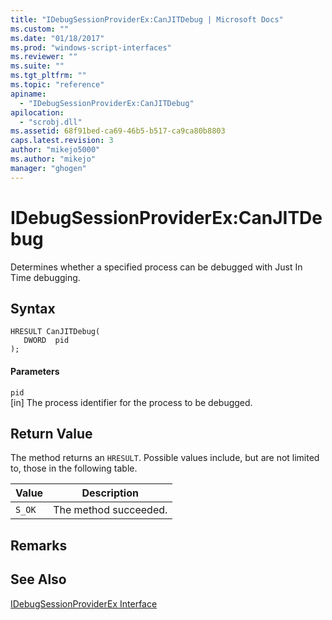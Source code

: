 ```yaml
---
title: "IDebugSessionProviderEx:CanJITDebug | Microsoft Docs"
ms.custom: ""
ms.date: "01/18/2017"
ms.prod: "windows-script-interfaces"
ms.reviewer: ""
ms.suite: ""
ms.tgt_pltfrm: ""
ms.topic: "reference"
apiname: 
  - "IDebugSessionProviderEx:CanJITDebug"
apilocation: 
  - "scrobj.dll"
ms.assetid: 68f91bed-ca69-46b5-b517-ca9ca80b8803
caps.latest.revision: 3
author: "mikejo5000"
ms.author: "mikejo"
manager: "ghogen"
---
```

# IDebugSessionProviderEx:CanJITDebug
Determines whether a specified process can be debugged with Just In Time debugging.  
  
## Syntax  
  
```  
HRESULT CanJITDebug(  
   DWORD  pid  
);  
```  
  
#### Parameters  
 `pid`  
 [in] The process identifier for the process to be debugged.  
  
## Return Value  
 The method returns an `HRESULT`. Possible values include, but are not limited to, those in the following table.  
  
|Value|Description|  
|-----------|-----------------|  
|`S_OK`|The method succeeded.|  
  
## Remarks  
  
## See Also  
 [IDebugSessionProviderEx Interface](../../winscript/reference/idebugsessionproviderex-interface.md)